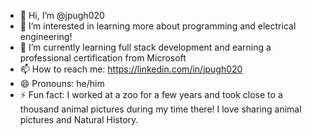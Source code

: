 - 👋 Hi, I’m @jpugh020
- 👀 I’m interested in learning more about programming and electrical engineering!
- 🌱 I’m currently learning full stack development and earning a professional certification from Microsoft
- 📫 How to reach me: https://linkedin.com/in/jpugh020
- 😄 Pronouns: he/him
- ⚡ Fun fact: I worked at a zoo for a few years and took close to a thousand animal pictures during my time there! I love sharing animal pictures and Natural History.

<!---
jpugh020/jpugh020 is a ✨ special ✨ repository because its `README.md` (this file) appears on your GitHub profile.
You can click the Preview link to take a look at your changes.
--->
